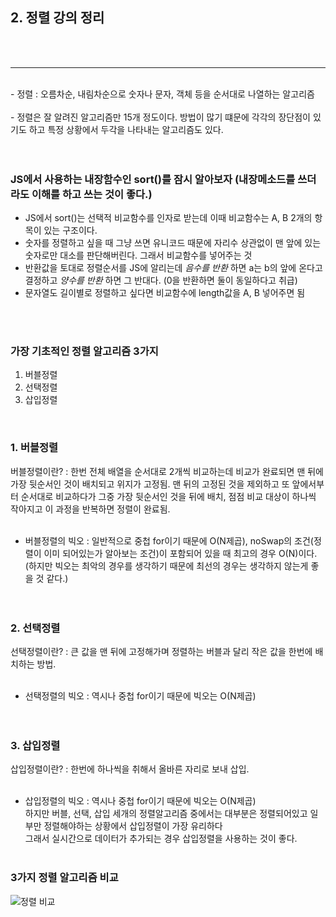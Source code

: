 ## 2. 정렬 강의 정리
<br><br>
* * *
<br>
- 정렬 : 오름차순, 내림차순으로 숫자나 문자, 객체 등을 순서대로 나열하는 알고리즘<br><br>
 - 정렬은 잘 알려진 알고리즘만 15개 정도이다. 방법이 많기 떄문에 각각의 장단점이 있기도 하고 특정 상황에서 두각을 나타내는 알고리즘도 있다. 
<br><br><br>

### JS에서 사용하는 내장함수인 sort()를 잠시 알아보자 (내장메소드를 쓰더라도 이해를 하고 쓰는 것이 좋다.)   
- JS에서 sort()는 선택적 비교함수를 인자로 받는데 이때 비교함수는 A, B 2개의 항목이 있는 구조이다. 
- 숫자를 정렬하고 싶을 때 그냥 쓰면 유니코드 때문에 자리수 상관없이 맨 앞에 있는 숫자로만 대소를 판단해버린다. 그래서 비교함수를 넣어주는 것
- 반환값을 토대로 정렬순서를 JS에 알리는데 *음수를 반환* 하면 a는 b의 앞에 온다고 결정하고 *양수를 반환* 하면 그 반대다. (0을 반환하면 둘이 동일하다고 취급)
- 문자열도 길이별로 정렬하고 싶다면 비교함수에 length값을 A, B 넣어주면 됨

<br><br>

### 가장 기초적인 정렬 알고리즘 3가지
1. 버블정렬    
2. 선택정렬    
3. 삽입정렬    
<br>
		    
				    
### 1. 버블정렬    
버블정렬이란? : 한번 전체 배열을 순서대로 2개씩 비교하는데 비교가 완료되면 맨 뒤에 가장 뒷순서인 것이 배치되고 위지가 고정됨. 맨 뒤의 고정된 것을 제외하고 
또 앞에서부터 순서대로 비교하다가 그중 가장 뒷순서인 것을 뒤에 배치, 점점 비교 대상이 하나씩 작아지고 이 과정을 반복하면 정렬이 완료됨.
<br><br>
- 버블정렬의 빅오 : 일반적으로 중첩 for이기 때문에 O(N제곱), noSwap의 조건(정렬이 이미 되어있는가 알아보는 조건)이 포함되어 있을 때 최고의 경우 O(N)이다. 
<br>(하지만 빅오는 최악의 경우를 생각하기 때문에 최선의 경우는 생각하지 않는게 좋을 것 같다.)
<br><br><br>
		 
 ### 2. 선택정렬
 선택정렬이란? : 큰 값을 맨 뒤에 고정해가며 정렬하는 버블과 달리 작은 값을 한번에 배치하는 방법.
<br><br>
- 선택정렬의 빅오 : 역시나 중첩 for이기 때문에 빅오는 O(N제곱)
<br><br><br>
### 3. 삽입정렬
삽입정렬이란? : 한번에 하나씩을 취해서 올바른 자리로 보내 삽입.
<br><br>
- 삽입정렬의 빅오 : 역시나 중첩 for이기 때문에 빅오는 O(N제곱) 
<br>하지만 버블, 선택, 삽입 세개의 정렬알고리즘 중에서는 대부분은 정렬되어있고 일부만 정렬해야하는 상황에서 삽입정렬이 가장 유리하다
<br>그래서 실시간으로 데이터가 추가되는 경우 삽입정렬을 사용하는 것이 좋다.
<br><br>
### 3가지 정렬 알고리즘 비교
![정렬 비교](https://user-images.githubusercontent.com/73173270/200714668-2edb0555-2fc0-4601-a56f-8f286eb38c1f.png)
